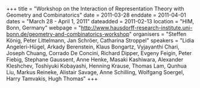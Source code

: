+++
title = "Workshop on the Interaction of Representation Theory with Geometry and Combinatorics"
date = 2011-03-28
enddate = 2011-04-01
dates = "March 28 - April 1, 2011"
dateadded = 2011-02-13
location = "HIM, Bonn, Germany"
webpage = "http://www.hausdorff-research-institute.uni-bonn.de/geometry-and-combinatorics-workshop"
organisers = "Steffen König, Peter Littelmann, Jan Schröer, Catharina Stroppel"
speakers = "Lidia Angeleri-Hügel, Arkady Berenstein, Klaus Bongartz, Vyjayanthi Chari, Joseph Chuang, Corrado De Concini, Richard Dipper, Evgeny Feigin, Peter Fiebig, Stephane Gaussent, Anne Henke, Masaki Kashiwara, Alexander Kleshchev, Toshiyuki Kobayashi, Henning Krause, Thomas Lam, Qunhua Liu, Markus Reineke, Alistair Savage, Anne Schilling, Wolfgang Soergel, Harry Tamvakis, Hugh Thomas"
+++
